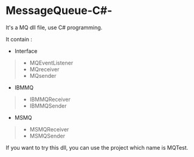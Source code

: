 # MessageQueue-C#-
It's a MQ dll file, use C# programming.

It contain :

* Interface
> * MQEventListener
> * MQreceiver
> * MQsender

* IBMMQ
> * IBMMQReceiver
> * IBMMQSender

* MSMQ
> * MSMQReceiver
> * MSMQSender

If you want to try this dll, you can use the project which name is MQTest.
